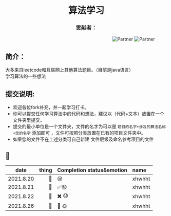 <h1 align="center">算法学习</h1>  
<h3 align="center">贡献者：</h1>  


&#8195; &#8195; &#8195;&#8195; &#8195; &#8195; &#8195; &#8195; &#8195; &#8195;&#8195; &#8195; &#8195; &#8195; &#8195; &#8195; &#8195; &#8195; &#8195; ![Partner](https://img.shields.io/badge/Boy:-xhwhht-red.svg?colorA=48D1CC) ![Partner](https://img.shields.io/badge/Girl:-Trista--lover%20-orange.svg?colorA=FFB6C1)  

## 简介：
大多来自leetcode和互联网上其他算法题目。（目前是java语言）   
学习算法的一些想法  
 
## 提交说明:
* 欢迎各位fork补充，并一起学习打卡。  
* 你可以提交任何学习算法中的代码和想法，建议以（代码+文本）放置在一个文件夹里提交。
* 提交的最小单位是一个文件夹，文件的名字为可以是 `题目的名字+涉及的算法名称+您的名字` 添加即可 ，文件可按照分类放置在已有的项目文件夹中。 
* 如果您的文件不在上述分类可自己新建 文件层级及命名参考项目的文件 
&nbsp;    
## :tada:
<div align="center">
  
|   date      |  thing      |  Completion status&emotion              |name     |
|  :----:     |   ---:      | :----                                   | :----   |
| 2021.8.20   |  :memo:     | :sleepy:                                |  xhwhht |
| 2021.8.21   |  :memo:     |  :white_check_mark::worried:            |xhwhht   |
| 2021.8.22   |  :memo:     | :heavy_multiplication_x: :disappointed: |xhwhht   |
| 2021.8.26   |  :memo:     | :bug:  :sun_with_face:                  | xhwhht  |
  
 <div>

